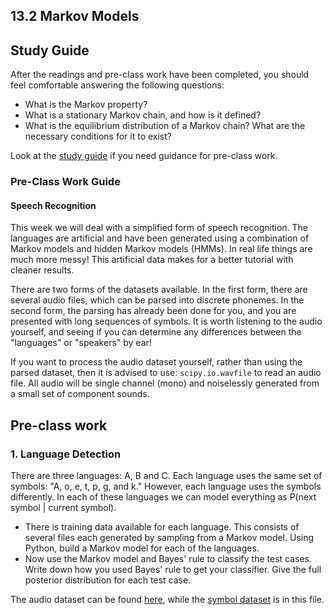 ## 13.2 Markov Models

## Study Guide

After the readings and pre-class work have been completed, you should feel comfortable answering the following questions:

- What is the Markov property?
- What is a stationary Markov chain, and how is it defined?
- What is the equilibrium distribution of a Markov chain? What are the necessary conditions for it to exist?

Look at the [study guide](https://github.com/minerva-schools/cs156/blob/master/session13_1/study_guide.md) if you need guidance for pre-class work.

### Pre-Class Work Guide

#### Speech Recognition

This week we will deal with a simplified form of speech recognition. The languages are artificial and have been generated using a combination of Markov models and hidden Markov models (HMMs). In real life things are much more messy! This artificial data makes for a better tutorial with cleaner results.

There are two forms of the datasets available. In the first form, there are several audio files, which can be parsed into discrete phonemes. In the second form, the parsing has already been done for you, and you are presented with long sequences of symbols. It is worth listening to the audio yourself, and seeing if you can determine any differences between the "languages" or "speakers" by ear!

If you want to process the audio dataset yourself, rather than using the parsed dataset, then it is advised to use: `scipy.io.wavfile` to read an audio file. All audio will be single channel (mono) and noiselessly generated from a small set of component sounds.

## Pre-class work

### 1. Language Detection

There are three languages: A, B and C. Each language uses the same set of symbols: "A, o, e, t, p, g, and k." However, each language uses the symbols differently. In each of these languages we can model everything as P(next symbol | current symbol).

- There is training data available for each language. This consists of several files each generated by sampling from a Markov model. Using Python, build a Markov model for each of the languages.
- Now use the Markov model and Bayes' rule to classify the test cases. Write down how you used Bayes' rule to get your classifier. Give the full posterior distribution for each test case.

The audio dataset can be found [here](https://course-resources.minerva.kgi.edu/uploaded_files/mke/nglEdY/audio.zip), while the [symbol dataset](symbol.zip) is in this file.
